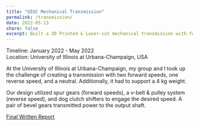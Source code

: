 ```yaml
---
title: "UIUC Mechanical Transmission"
permalink: /transmission/
date: 2022-05-13
share: false
excerpt: Built a 3D Printed & Laser-cut mechanical transmission with forward, reverse, and neutral speeds
---
```


Timeline: January 2022 - May 2022<br>
Location: University of Illinois at Urbana-Champaign, USA

At the University of Illinois at Urbana-Champaign, my group and I took up the challenge of creating a transmission with two forward speeds, one reverse speed, and a neutral. Additionally, it had to support a 4 kg weight.

Our design utilized spur gears (forward speeds), a v-belt & pulley system (reverse speed), and dog clutch shifters to engage the desired speed. A pair of bevel gears transmitted power to the output shaft.

[Final Written Report](https://7d599f8b-04df-4518-8152-b1fe59ef59ad.filesusr.com/ugd/2ee9e5_965e0ace4e4e4de4b77af82ecfb1b060.pdf)​